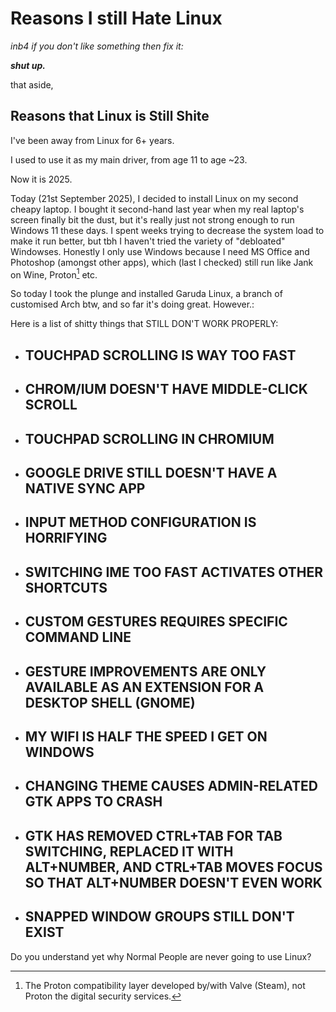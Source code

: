 # Reasons I still Hate Linux

_inb4 if you don't like something then fix it:_

_**shut up.**_



that aside,

## Reasons that Linux is Still Shite

I've been away from Linux for 6+ years.

I used to use it as my main driver, from age 11 to age \~23.

Now it is 2025.

Today (21st September 2025), I decided to install Linux on my second cheapy laptop. I bought it second-hand last year when my real laptop's screen finally bit the dust, but it's really just not strong enough to run Windows 11 these days. I spent weeks trying to decrease the system load to make it run better, but tbh I haven't tried the variety of "debloated" Windowses. Honestly I only use Windows because I need MS Office and Photoshop (amongst other apps), which (last I checked) still run like Jank on Wine, Proton[^1] etc.&#x20;

So today I took the plunge and installed Garuda Linux, a branch of customised Arch btw, and so far it's doing great. However.:

Here is a list of shitty things that STILL DON'T WORK PROPERLY:



* ## TOUCHPAD SCROLLING IS WAY TOO FAST



* ## CHROM/IUM DOESN'T HAVE MIDDLE-CLICK SCROLL



* ## TOUCHPAD SCROLLING IN CHROMIUM&#x20;



* ## GOOGLE DRIVE STILL DOESN'T HAVE A NATIVE SYNC APP



* ## INPUT METHOD CONFIGURATION IS HORRIFYING



* ## SWITCHING IME TOO FAST ACTIVATES OTHER SHORTCUTS



* ## CUSTOM GESTURES REQUIRES SPECIFIC COMMAND LINE



* ## GESTURE IMPROVEMENTS ARE ONLY AVAILABLE AS AN EXTENSION FOR A DESKTOP SHELL (GNOME)



* ## MY WIFI IS HALF THE SPEED I GET ON WINDOWS



* ## CHANGING THEME CAUSES ADMIN-RELATED GTK APPS TO CRASH



* ## GTK HAS REMOVED CTRL+TAB FOR TAB SWITCHING, REPLACED IT WITH ALT+NUMBER, AND CTRL+TAB MOVES FOCUS SO THAT ALT+NUMBER DOESN'T EVEN WORK



* ## SNAPPED WINDOW GROUPS STILL DON'T EXIST



Do you understand yet why Normal People are never going to use Linux?

[^1]: The Proton compatibility layer developed by/with Valve (Steam), not Proton the digital security services.
